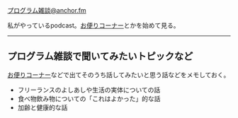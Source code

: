 [プログラム雑談@anchor.fm](https://anchor.fm/karino2/)

私がやっているpodcast。[お便りコーナー](お便りコーナー.md)とかを始めて見る。

----

## プログラム雑談で聞いてみたいトピックなど

[お便りコーナー](お便りコーナー.md)などで出てそのうち話してみたいと思う話などをメモしておく。

- フリーランスのよしあしや生活の実体についての話
- 食べ物飲み物についての「これはよかった」的な話
- 加齢と健康的な話